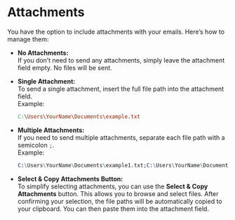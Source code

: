 # Attachments

You have the option to include attachments with your emails. Here’s how to manage them:

* **No Attachments:**\
  If you don’t need to send any attachments, simply leave the attachment field empty. No files will be sent.
*   **Single Attachment:**\
    To send a single attachment, insert the full file path into the attachment field. \
    Example:

    ```makefile
    C:\Users\YourName\Documents\example.txt
    ```
*   **Multiple Attachments:**\
    If you need to send multiple attachments, separate each file path with a semicolon `;`. \
    Example:

    ```mathematica
    C:\Users\YourName\Documents\example1.txt;C:\Users\YourName\Documents\example2.txt
    ```
* **Select & Copy Attachments Button:**\
  To simplify selecting attachments, you can use the **Select & Copy Attachments** button. This allows you to browse and select files. After confirming your selection, the file paths will be automatically copied to your clipboard. You can then paste them into the attachment field.
